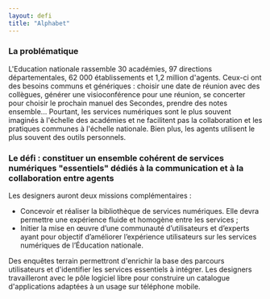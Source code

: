 ```yaml
---
layout: defi
title: "Alphabet"
---
```


### La problématique

L'Education nationale rassemble 30 académies, 97 directions départementales, 62 000 établissements et 1,2 million d'agents. Ceux-ci ont des besoins communs et génériques : choisir une date de réunion avec des collègues, générer une visioconférence pour une réunion, se concerter pour choisir le prochain manuel des Secondes, prendre des notes ensemble... Pourtant, les services numériques sont le plus souvent imaginés à l'échelle des académies et ne facilitent pas la collaboration et les pratiques communes à l'échelle nationale. Bien plus, les agents utilisent le plus souvent des outils personnels.

### Le défi : constituer un ensemble cohérent de services numériques "essentiels" dédiés à la communication et à la collaboration entre agents

Les designers auront deux missions complémentaires : 
- Concevoir et réaliser la bibliothèque de services numériques. Elle devra permettre une expérience fluide et homogène entre les services ;
- Initier la mise en œuvre d’une communauté d’utilisateurs et d’experts ayant pour objectif d’améliorer l’expérience utilisateurs sur les services numériques de l’Éducation nationale.

Des enquêtes terrain permettront d'enrichir la base des parcours utilisateurs et d'identifier les services essentiels à intégrer. Les designers travailleront avec le pôle logiciel libre pour construire un catalogue d'applications adaptées à un usage sur téléphone mobile. 
